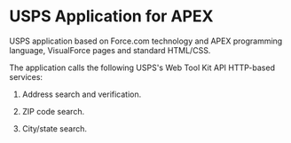 USPS Application for APEX
=========================

USPS application based on Force.com technology and APEX programming language, VisualForce pages and standard HTML/CSS.

The application calls the following USPS's Web Tool Kit API HTTP-based services:

1) Address search and verification.

2) ZIP code search.

3) City/state search.
